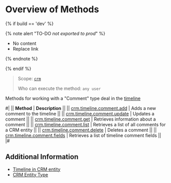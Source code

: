 # Overview of Methods

{% if build == 'dev' %}

{% note alert "TO-DO _not exported to prod_" %}

- No content
- Replace link

{% endnote %}

{% endif %}

> Scope: [`crm`](../../../scopes/permissions.md)
>
> Who can execute the method: `any user`

Methods for working with a "Comment" type deal in the [timeline](https://helpdesk.bitrix24.com/open/16767378/)

#|
|| **Method** | **Description** ||
|| [crm.timeline.comment.add](./crm-timeline-comment-add.md)   | Adds a new comment to the timeline ||
|| [crm.timeline.comment.update](./crm-timeline-comment-update.md)  | Updates a comment ||
|| [crm.timeline.comment.get](./crm-timeline-comment-get.md)   | Retrieves information about a comment ||
|| [crm.timeline.comment.list](./crm-timeline-comment-list.md) | Retrieves a list of all comments for a CRM entity ||
|| [crm.timeline.comment.delete](./crm-timeline-comment-delete.md)  | Deletes a comment ||
|| [crm.timeline.comment.fields](./crm-timeline-comment-fields.md)  | Retrieves a list of timeline comment fields ||
|# 

## Additional Information

- [Timeline in CRM entity](https://helpdesk.bitrix24.com/open/16767378/)
- [CRM Entity Type](../../data-types.md#object_type) 